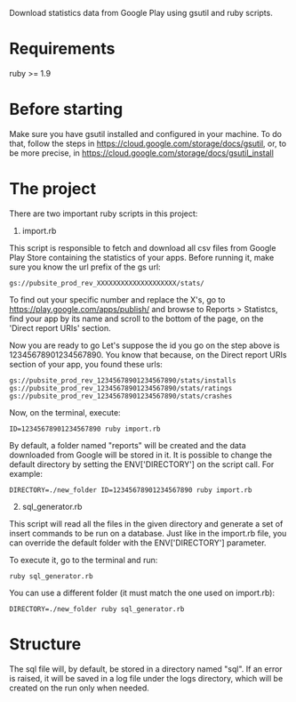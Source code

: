 Download statistics data from Google Play using gsutil and ruby scripts.


Requirements
================

ruby >= 1.9


Before starting
================

Make sure you have gsutil installed and configured in your machine. To do that, follow the steps in https://cloud.google.com/storage/docs/gsutil, or, to be more precise, in https://cloud.google.com/storage/docs/gsutil_install



The project
================


There are two important ruby scripts in this project:

1. import.rb

This script is responsible to fetch and download all csv files from Google Play Store containing the statistics of your apps. Before running it, make sure you know the url prefix of the gs url:

`gs://pubsite_prod_rev_XXXXXXXXXXXXXXXXXXXX/stats/`

To find out your specific number and replace the X's, go to https://play.google.com/apps/publish/ and browse to Reports > Statistcs, find your app by its name and scroll to the bottom of the page, on the 'Direct report URIs' section.

Now you are ready to go Let's suppose the id you go on the step above is 12345678901234567890. You know that because, on the Direct report URIs section of your app, you found these urls:

    gs://pubsite_prod_rev_12345678901234567890/stats/installs
    gs://pubsite_prod_rev_12345678901234567890/stats/ratings
    gs://pubsite_prod_rev_12345678901234567890/stats/crashes


Now, on the terminal, execute:

`ID=12345678901234567890 ruby import.rb`

By default, a folder named "reports" will be created and the data downloaded from Google will be stored in it. It is possible to change the default directory by setting the ENV['DIRECTORY'] on the script call. For example:

`DIRECTORY=./new_folder ID=12345678901234567890 ruby import.rb`



2. sql_generator.rb

This script will read all the files in the given directory and generate a set of insert commands to be run on a database. Just like in the import.rb  file, you can override the default folder with the ENV['DIRECTORY'] parameter.

To execute it, go to the terminal and run:

`ruby sql_generator.rb`

You can use a different folder (it must match the one used on import.rb):

`DIRECTORY=./new_folder ruby sql_generator.rb`


Structure
==================

The sql file will, by default, be stored in a directory named "sql". If an error is raised, it will be saved in a log file under the logs directory, which will be created on the run only when needed.